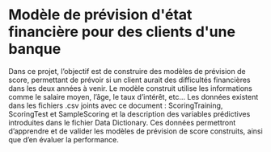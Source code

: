 # Modèle de prévision d'état financière pour des clients d'une banque
Dans ce projet, l’objectif est de construire des modèles de prévision de score, permettant de prévoir si un client aurait des difficultés financières dans les deux années à venir. Le modèle construit utilise les informations comme le salaire moyen, l’âge, le taux d’intérêt, etc… Les données existent dans les fichiers .csv joints avec ce document : ScoringTraining, ScoringTest et SampleScoring et la description des variables prédictives introduites dans le fichier Data Dictionary. Ces données permettront d’apprendre et de valider les modèles de prévision de score construits, ainsi que d’en évaluer la performance.
